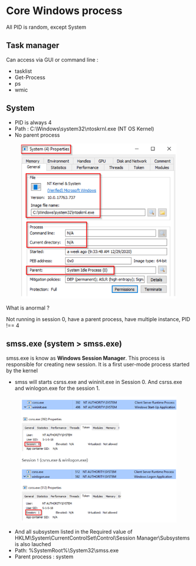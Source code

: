 # Core Windows process

All PID is random, except System

## Task manager

Can access via GUI or command line :&#x20;

* tasklist
* Get-Process
* ps
* wmic

## System

* PID is always 4
* Path : C:\Windows\system32\ntoskrnl.exe (NT OS Kernel)
* No parent process

<figure><img src="../.gitbook/assets/image (1).png" alt=""><figcaption></figcaption></figure>

What is anormal ?&#x20;

Not running in session 0, have a parent process, have multiple instance, PID !== 4

## smss.exe (system > smss.exe)

smss.exe is know as **Windows Session Manager**. This process is responsible for creating new session. It is a first user-mode process started by the kernel



* smss will starts csrss.exe and wininit.exe in Session 0. And csrss.exe and winlogon.exe for the session 1.&#x20;

<figure><img src="../.gitbook/assets/image.png" alt=""><figcaption></figcaption></figure>

* And all subsystem listed in the Required value of HKLM\System\CurrentControlSet\Control\Session Manager\Subsystems is also lauched
* Path: %SystemRoot%\System32\smss.exe
* Parent process : system

